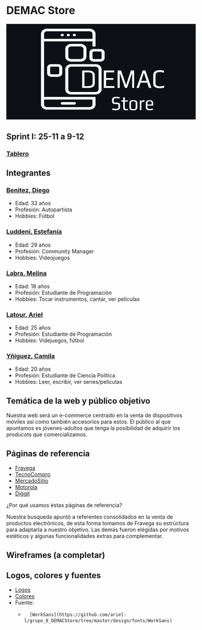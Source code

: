 # DEMAC Store

![logo](/design/logos/LogoPrincipalDEMAC.png)

## Sprint I: 25-11 a 9-12

### [Tablero](https://trello.com/b/X3jxQVhz/pi-c19-grupo-8)

## Integrantes

### [Benitez, Diego](https://github.com/diegodanielb)

-   Edad: 33 años
-   Profesión: Autopartista
-   Hobbies: Fútbol

### [Luddeni, Estefanía](https://github.com/Nahiska)

-   Edad: 29 años
-   Profesión: Community Manager
-   Hobbies: Videojuegos

### [Labra, Melina](https://github.com/MelinaLabra)

-   Edad: 18 años
-   Profesión: Estudiante de Programación
-   Hobbies: Tocar instrumentos, cantar, ver películas

### [Latour, Ariel](https://github.com/ariel-l)

-   Edad: 25 años
-   Profesión: Estudiante de Programación
-   Hobbies: Videjuegos, fútbol

### [Yñiguez, Camila](https://github.com/camila-yniguez)

-   Edad: 20 años
-   Profesión: Estudiante de Ciencia Política
-   Hobbies: Leer, escribir, ver series/películas

## Temática de la web y público objetivo

Nuestra web será un e-commerce centrado en la venta de dispositivos móviles así como también accesorios para estos. El público al que apuntamos es jóvenes-adultos que tenga la posibilidad de adquirir los producots que comercializamos.

## Páginas de referencia

-   [Fravega](https://www.fravega.com/)
-   [TecnoCompro](https://tecnocompro.com/)
-   [MercadoSitio](https://mercadositio.com/)
-   [Motorola](https://www.motorola.com.ar/)
-   [Diggit](https://www.tiendadiggit.com.ar/)

¿Por qué usamos éstas páginas de referencia?

Nuestra busqueda apuntó a referentes consolidados en la venta de productos electrónicos, de esta forma tomamos de Fravega su estrúctura para adaptarla a nuestro objetivo. Las demás fueron elégidas por motivos estéticos y algunas funcionalidades extras para complementar.

## Wireframes (a completar)

## Logos, colores y fuentes

-   [Logos](https://github.com/ariel-l/grupo_8_DEMACStore/tree/master/design/logos)
-   [Colores]()
-   Fuente:
    -       [WorkSans](https://github.com/ariel-l/grupo_8_DEMACStore/tree/master/design/fonts/WorkSans)
